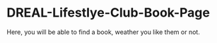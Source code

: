 # DREAL-Lifestlye-Club-Book-Page
Here, you will be able to find a book, weather you like them or not. 
